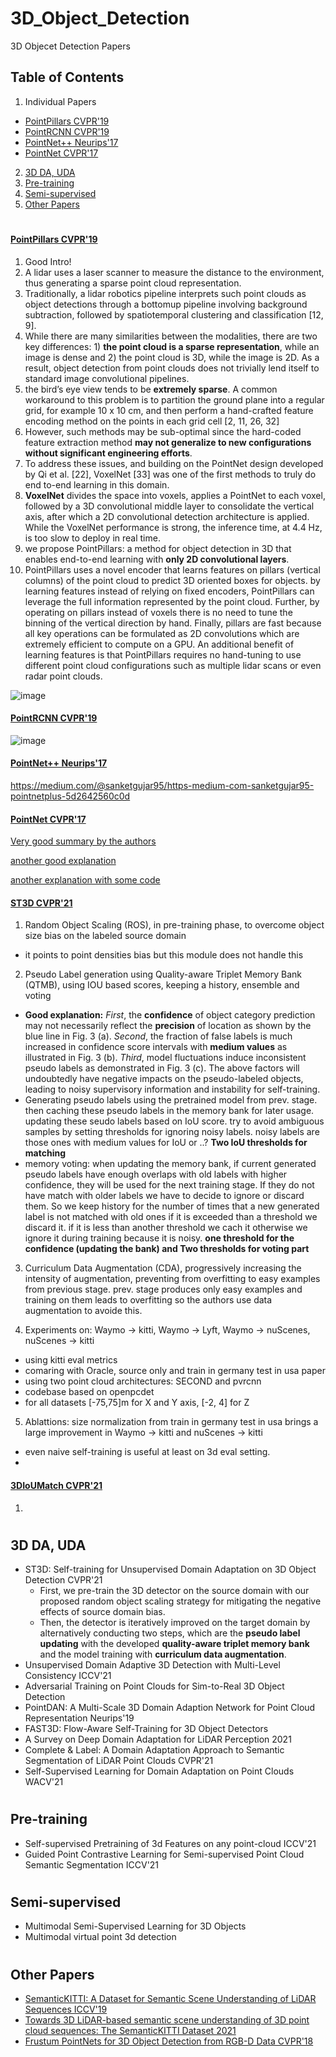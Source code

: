 # 3D_Object_Detection
3D Objecet Detection Papers

## Table of Contents
1. Individual Papers
 * [PointPillars CVPR'19](#pointpillars-cvpr19)
 * [PointRCNN CVPR'19](#pointrcnn-cvpr19)
 * [PointNet++ Neurips'17](#pointnet-neurips17)
 * [PointNet CVPR'17](#pointnet-cvpr17)
2. [3D DA, UDA](#3d-da-uda)
3. [Pre-training](#pre-training)
4. [Semi-supervised](#semi-supervised)
5. [Other Papers](#other-papers)

#
#### [PointPillars CVPR'19](https://openaccess.thecvf.com/content_CVPR_2019/papers/Lang_PointPillars_Fast_Encoders_for_Object_Detection_From_Point_Clouds_CVPR_2019_paper.pdf)
1. Good Intro!
2. A lidar uses a laser scanner to measure the distance to the environment, thus generating a sparse point cloud representation. 
3. Traditionally, a lidar robotics pipeline interprets such point clouds as object detections through a bottomup pipeline involving background subtraction, followed by spatiotemporal clustering and classification [12, 9].
4. While there are many similarities between the modalities, there are two key differences: 1) **the point cloud is a sparse representation**, while an image is dense and 2) the point cloud is 3D, while the image is 2D. As a result, object detection from point clouds does not trivially lend itself to standard image convolutional pipelines.
5. the bird’s eye view tends to be **extremely sparse**. A common workaround to this problem is to partition the ground plane into a regular grid, for example 10 x 10 cm, and then perform a hand-crafted feature encoding method on the points in each grid cell [2, 11, 26, 32]
6. However, such methods may be sub-optimal since the hard-coded feature extraction method **may not generalize to new configurations without significant engineering efforts**.
7. To address these issues, and building on the PointNet design developed by Qi et al. [22], VoxelNet [33] was one of the first methods to truly do end to-end learning in this domain. 
8.  **VoxelNet** divides the space into voxels, applies a PointNet to each voxel, followed by a 3D convolutional middle layer to consolidate the vertical axis, after which a 2D convolutional detection architecture is applied. While the VoxelNet performance is strong, the inference time, at 4.4 Hz, is too slow to deploy in real time.
9.  we propose PointPillars: a method for object detection in 3D that enables end-to-end learning with **only 2D convolutional layers**. 
10.  PointPillars uses a novel encoder that learns features on pillars (vertical columns) of the point cloud to predict 3D oriented boxes for objects. by learning
features instead of relying on fixed encoders, PointPillars can leverage the full information represented by the point cloud. Further, by operating on pillars instead of voxels there is no need to tune the binning of the vertical direction by hand. Finally, pillars are fast because all key operations can be formulated as 2D convolutions which are extremely efficient to compute on a GPU. An additional benefit of learning features is that PointPillars requires no hand-tuning to use different point cloud configurations such as multiple lidar scans or even radar point clouds.

![image](https://user-images.githubusercontent.com/13063395/139265900-80aa9814-f851-4da3-98c5-9179b1e97220.png)

#### [PointRCNN CVPR'19](https://openaccess.thecvf.com/content_CVPR_2019/papers/Shi_PointRCNN_3D_Object_Proposal_Generation_and_Detection_From_Point_Cloud_CVPR_2019_paper.pdf)

![image](https://user-images.githubusercontent.com/13063395/139439993-b0e36ec3-5b07-4725-ab60-eda23f88f672.png)

#### [PointNet++ Neurips'17](https://proceedings.neurips.cc/paper/2017/file/d8bf84be3800d12f74d8b05e9b89836f-Paper.pdf)
https://medium.com/@sanketgujar95/https-medium-com-sanketgujar95-pointnetplus-5d2642560c0d

#### [PointNet CVPR'17](https://openaccess.thecvf.com/content_cvpr_2017/papers/Qi_PointNet_Deep_Learning_CVPR_2017_paper.pdf)

[Very good summary by the authors](https://www.youtube.com/watch?v=Cge-hot0Oc0&ab_channel=ComputerVisionFoundationVideos)

[another good explanation](https://medium.com/@luis_gonzales/an-in-depth-look-at-pointnet-111d7efdaa1a)

[another explanation with some code](https://towardsdatascience.com/deep-learning-on-point-clouds-implementing-pointnet-in-google-colab-1fd65cd3a263)

#### [ST3D CVPR'21](https://openaccess.thecvf.com/content/CVPR2021/papers/Yang_ST3D_Self-Training_for_Unsupervised_Domain_Adaptation_on_3D_Object_Detection_CVPR_2021_paper.pdf)

1. Random Object Scaling (ROS), in pre-training phase, to overcome object size bias on the labeled source domain
 * it points to point densities bias but this module does not handle this
  

2. Pseudo Label generation using Quality-aware Triplet Memory Bank (QTMB), using IOU based scores, keeping a history, ensemble and voting
 * **Good explanation:** _First_, the **confidence** of object category prediction may not necessarily reflect the **precision** of location as shown by the blue line in Fig. 3 (a). _Second_, the fraction of false labels is much increased in confidence score intervals with **medium values** as illustrated in Fig. 3 (b). _Third_, model fluctuations induce inconsistent pseudo labels as demonstrated in Fig. 3 (c). The above factors will undoubtedly have negative impacts on the pseudo-labeled objects, leading to noisy supervisory information and instability for self-training.
 * Generating pseudo labels using the pretrained model from prev. stage. then caching these pseudo labels in the memory bank for later usage. updating these seudo labels based on IoU score. try to avoid ambiguous samples by setting thresholds for ignoring noisy labels. noisy labels are those ones with medium values for IoU or ..? **Two IoU thresholds for matching**
 * memory voting: when updating the memory bank, if current generated pseudo labels have enough overlaps with old labels with higher confidence, they will be used for the next training stage. If they do not have match with older labels we have to decide to ignore or discard them. So we keep history for the number of times that a new generated label is not matched with old ones if it is exceeded than a threshold we discard it. if it is less than another threshold we cach it otherwise we ignore it during training because it is noisy. **one threshold for the confidence (updating the bank) and Two thresholds for voting part**

3. Curriculum Data Augmentation (CDA), progressively increasing the intensity of augmentation, preventing from overfitting to easy examples from previous stage. prev. stage produces only easy examples and training on them leads to overfitting so the authors use data augmentation to avoide this. 

4. Experiments on: Waymo -> kitti, Waymo -> Lyft, Waymo -> nuScenes, nuScenes -> kitti 
 * using kitti eval metrics
 * comaring with Oracle, source only and train in germany test in usa paper
 * using two point cloud architectures: SECOND and pvrcnn
 * codebase based on openpcdet
 * for all datasets [-75,75]m for X and Y axis, [-2, 4] for Z

5. Ablattions: size normalization from train in germany test in usa brings a large improvement in Waymo -> kitti and nuScenes -> kitti
 * even naive self-training is useful at least on 3d eval setting.
 * 


#### [3DIoUMatch CVPR'21](https://openaccess.thecvf.com/content/CVPR2021/papers/Wang_3DIoUMatch_Leveraging_IoU_Prediction_for_Semi-Supervised_3D_Object_Detection_CVPR_2021_paper.pdf)

1.

# 
## 3D DA, UDA
* ST3D: Self-training for Unsupervised Domain Adaptation on 3D Object Detection CVPR'21
  * First, we pre-train the 3D detector on the source domain with our proposed random object scaling strategy for mitigating the negative effects of source domain bias. 
  * Then, the detector is iteratively improved on the target domain by alternatively conducting two steps, which are the **pseudo label updating** with the developed **quality-aware triplet memory bank** and the model training with **curriculum data augmentation**.   
* Unsupervised Domain Adaptive 3D Detection with Multi-Level Consistency ICCV'21
* Adversarial Training on Point Clouds for Sim-to-Real 3D Object Detection
* PointDAN: A Multi-Scale 3D Domain Adaption Network for Point Cloud Representation Neurips'19
* FAST3D: Flow-Aware Self-Training for 3D Object Detectors
* A Survey on Deep Domain Adaptation for LiDAR Perception 2021
* Complete & Label: A Domain Adaptation Approach to Semantic Segmentation of LiDAR Point Clouds CVPR'21
* Self-Supervised Learning for Domain Adaptation on Point Clouds WACV'21
#

## Pre-training
* Self-supervised Pretraining of 3d Features on any point-cloud ICCV'21
* Guided Point Contrastive Learning for Semi-supervised Point Cloud Semantic Segmentation ICCV'21
#

## Semi-supervised 
* Multimodal Semi-Supervised Learning for 3D Objects
* Multimodal virtual point 3d detection
#
## Other Papers
* [SemanticKITTI: A Dataset for Semantic Scene Understanding
of LiDAR Sequences ICCV'19](https://arxiv.org/pdf/1904.01416.pdf)
* [Towards 3D LiDAR-based semantic scene understanding of 3D point cloud sequences: The SemanticKITTI Dataset 2021](https://www.ipb.uni-bonn.de/wp-content/papercite-data/pdf/behley2021ijrr.pdf)
* [Frustum PointNets for 3D Object Detection from RGB-D Data CVPR'18](https://openaccess.thecvf.com/content_cvpr_2018/papers/Qi_Frustum_PointNets_for_CVPR_2018_paper.pdf)
